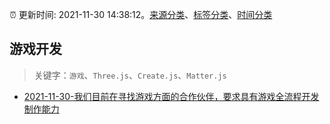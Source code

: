 :alarm_clock: 更新时间: 2021-11-30 14:38:12。[来源分类](../README.md)、[标签分类](../TAGS.md)、[时间分类](../TIMELINE.md)

## 游戏开发


> 关键字：`游戏`、`Three.js`、`Create.js`、`Matter.js`



- [2021-11-30-我们目前在寻找游戏方面的合作伙伴，要求具有游戏全流程开发制作能力](https://www.v2ex.com/t/819111) 